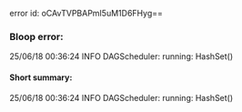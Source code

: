 error id: oCAvTVPBAPmI5uM1D6FHyg==
### Bloop error:

25/06/18 00:36:24 INFO DAGScheduler: running: HashSet()
#### Short summary: 

25/06/18 00:36:24 INFO DAGScheduler: running: HashSet()